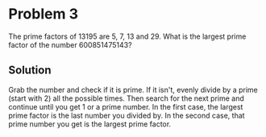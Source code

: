 # Problem 3

The prime factors of $13195$ are $5$, $7$, $13$ and $29$. What is the largest prime factor of the number $600851475143$?

## Solution

Grab the number and check if it is prime. If it isn't, evenly divide by a prime (start with $2$) all the possible times. Then search for the next prime and continue until you get 1 or a prime number. In the first case, the largest prime factor is the last number you divided by. In the second case, that prime number you get is the largest prime factor.
